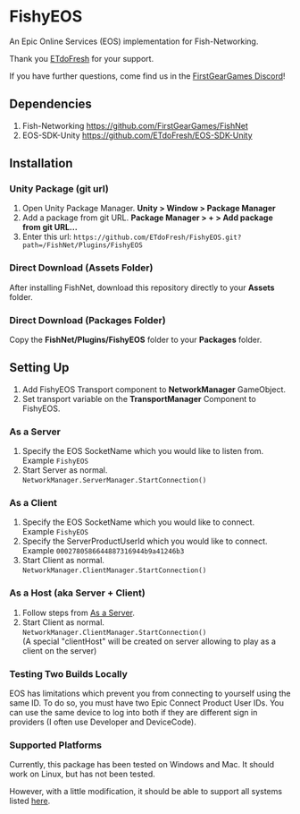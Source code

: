 # FishyEOS
An Epic Online Services (EOS) implementation for Fish-Networking.

Thank you [ETdoFresh](https://github.com/sponsors/etdofresh) for your support.

If you have further questions, come find us in the [FirstGearGames Discord](https://discord.gg/Ta9HgDh4Hj)!


## Dependencies

1. Fish-Networking https://github.com/FirstGearGames/FishNet
2. EOS-SDK-Unity https://github.com/ETdoFresh/EOS-SDK-Unity


## Installation

### Unity Package (git url)

1. Open Unity Package Manager. **Unity > Window > Package Manager**
2. Add a package from git URL. **Package Manager > + > Add package from git URL...**
3. Enter this url: `https://github.com/ETdoFresh/FishyEOS.git?path=/FishNet/Plugins/FishyEOS`

### Direct Download (Assets Folder)

After installing FishNet, download this repository directly to your **Assets** folder.

### Direct Download (Packages Folder)

Copy the **FishNet/Plugins/FishyEOS** folder to your **Packages** folder.


## Setting Up

1. Add FishyEOS Transport component to **NetworkManager** GameObject. 
2. Set transport variable on the **TransportManager** Component to FishyEOS.

### As a Server
1. Specify the EOS SocketName which you would like to listen from.  
   Example `FishyEOS`
2. Start Server as normal.  
   `NetworkManager.ServerManager.StartConnection()`

### As a Client
1. Specify the EOS SocketName which you would like to connect.  
   Example `FishyEOS`
2. Specify the ServerProductUserId which you would like to connect.  
   Example `0002780586644887316944b9a41246b3`
3. Start Client as normal.  
   `NetworkManager.ClientManager.StartConnection()`

### As a Host (aka Server + Client)
1. Follow steps from [As a Server](#as-a-server).
2. Start Client as normal.  
   `NetworkManager.ClientManager.StartConnection()`  
   (A special "clientHost" will be created on server allowing to play as a client on the server)

### Testing Two Builds Locally
EOS has limitations which prevent you from connecting to yourself using the same ID. To do so, you must have two Epic Connect Product User IDs. You can use the same device to log into both if they are different sign in providers (I often use Developer and DeviceCode).

### Supported Platforms
Currently, this package has been tested on Windows and Mac. It should work on Linux, but has not been tested.

However, with a little modification, it should be able to support all systems listed [here](https://dev.epicgames.com/docs/game-services/platforms#platform-specific-documentation).